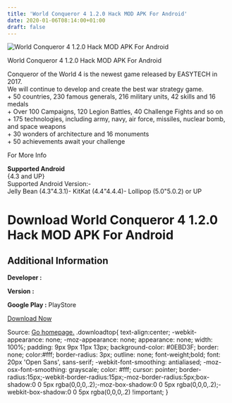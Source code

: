 ```yaml
---
title: 'World Conqueror 4 1.2.0 Hack MOD APK For Android'
date: 2020-01-06T08:14:00+01:00
draft: false
---
```


![World Conqueror 4 1.2.0 Hack MOD APK For Android](https://i1.wp.com/apkhome.net/wp-content/uploads/2017/11/World-Conqueror-4-1.2.0.png "World Conqueror 4 1.2.0 Hack MOD APK For Android")

  

World Conqueror 4 1.2.0 Hack MOD APK For Android

Conqueror of the World 4 is the newest game released by EASYTECH in 2017.  
We will continue to develop and create the best war strategy game.  
\+ 50 countries, 230 famous generals, 216 military units, 42 skills and 16 medals  
\+ Over 100 Campaigns, 120 Legion Battles, 40 Challenge Fights and so on  
\+ 175 technologies, including army, navy, air force, missiles, nuclear bomb, and space weapons  
\+ 30 wonders of architecture and 16 monuments  
\+ 50 achievements await your challenge

For More Info

**Supported Android**  
{4.3 and UP}  
Supported Android Version:-  
Jelly Bean (4.3"4.3.1)- KitKat (4.4"4.4.4)- Lollipop (5.0"5.0.2) or UP

Download World Conqueror 4 1.2.0 Hack MOD APK For Android
=========================================================

Additional Information
----------------------

**Developer :**

**Version :**

**Google Play :** PlayStore

  

[Download Now](https://store4app.co/post/world-conqueror-4-1-2-0-hack-mod-apk-for-android_1573672150)

  
Source: [Go homepage.](https://store4app.co/post/world-conqueror-4-1-2-0-hack-mod-apk-for-android_1573672150) .downloadtop{ text-align:center; -webkit-appearance: none; -moz-appearance: none; appearance: none; width: 100%; padding: 9px 9px 11px 13px; background-color: #0EBD3F; border: none; color:#fff; border-radius: 3px; outline: none; font-weight;bold; font: 20px 'Open Sans', sans-serif; -webkit-font-smoothing: antialiased; -moz-osx-font-smoothing: grayscale; color: #fff; cursor: pointer; border-radius:15px;-webkit-border-radius:15px;-moz-border-radius:5px;box-shadow:0 0 5px rgba(0,0,0,.2);-moz-box-shadow:0 0 5px rgba(0,0,0,.2);-webkit-box-shadow:0 0 5px rgba(0,0,0,.2) !important; }